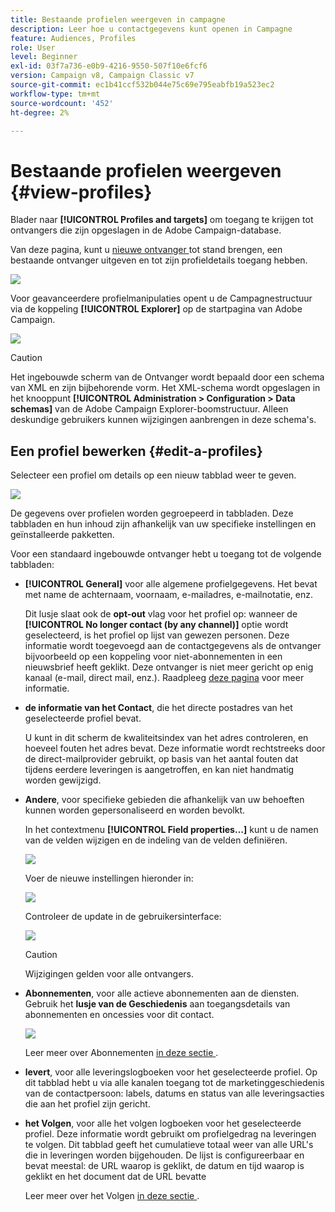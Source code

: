 ```yaml
---
title: Bestaande profielen weergeven in campagne
description: Leer hoe u contactgegevens kunt openen in Campagne
feature: Audiences, Profiles
role: User
level: Beginner
exl-id: 03f7a736-e0b9-4216-9550-507f10e6fcf6
version: Campaign v8, Campaign Classic v7
source-git-commit: ec1b41ccf532b044e75c69e795eabfb19a523ec2
workflow-type: tm+mt
source-wordcount: '452'
ht-degree: 2%

---
```


# Bestaande profielen weergeven {#view-profiles}

Blader naar **[!UICONTROL Profiles and targets]** om toegang te krijgen tot ontvangers die zijn opgeslagen in de Adobe Campaign-database.

Van deze pagina, kunt u [ nieuwe ontvanger ](create-profiles.md) tot stand brengen, een bestaande ontvanger uitgeven en tot zijn profieldetails toegang hebben.

![](assets/profiles-and-targets.png)

Voor geavanceerdere profielmanipulaties opent u de Campagnestructuur via de koppeling **[!UICONTROL Explorer]** op de startpagina van Adobe Campaign.

![](assets/recipients-in-explorer.png)


>[!CAUTION]
>
>Het ingebouwde scherm van de Ontvanger wordt bepaald door een schema van XML en zijn bijbehorende vorm. Het XML-schema wordt opgeslagen in het knooppunt **[!UICONTROL Administration > Configuration > Data schemas]** van de Adobe Campaign Explorer-boomstructuur. Alleen deskundige gebruikers kunnen wijzigingen aanbrengen in deze schema&#39;s.
>

## Een profiel bewerken {#edit-a-profiles}

Selecteer een profiel om details op een nieuw tabblad weer te geven.

![](assets/edit-a-profile.png)

De gegevens over profielen worden gegroepeerd in tabbladen. Deze tabbladen en hun inhoud zijn afhankelijk van uw specifieke instellingen en geïnstalleerde pakketten.

Voor een standaard ingebouwde ontvanger hebt u toegang tot de volgende tabbladen:

* **[!UICONTROL General]** voor alle algemene profielgegevens. Het bevat met name de achternaam, voornaam, e-mailadres, e-mailnotatie, enz.

  Dit lusje slaat ook de **opt-out** vlag voor het profiel op: wanneer de **[!UICONTROL No longer contact (by any channel)]** optie wordt geselecteerd, is het profiel op lijst van gewezen personen. Deze informatie wordt toegevoegd aan de contactgegevens als de ontvanger bijvoorbeeld op een koppeling voor niet-abonnementen in een nieuwsbrief heeft geklikt. Deze ontvanger is niet meer gericht op enig kanaal (e-mail, direct mail, enz.). Raadpleeg [deze pagina](../send/quarantines.md) voor meer informatie.

* **de informatie van het Contact**, die het directe postadres van het geselecteerde profiel bevat.

  U kunt in dit scherm de kwaliteitsindex van het adres controleren, en hoeveel fouten het adres bevat. Deze informatie wordt rechtstreeks door de direct-mailprovider gebruikt, op basis van het aantal fouten dat tijdens eerdere leveringen is aangetroffen, en kan niet handmatig worden gewijzigd.

* **Andere**, voor specifieke gebieden die afhankelijk van uw behoeften kunnen worden gepersonaliseerd en worden bevolkt.

  In het contextmenu **[!UICONTROL Field properties…]** kunt u de namen van de velden wijzigen en de indeling van de velden definiëren.

  ![](assets/other-tab-field-properties.png)

  Voer de nieuwe instellingen hieronder in:

  ![](assets/change-field-properties.png)

  Controleer de update in de gebruikersinterface:

  ![](assets/other-tab-updated.png)


  >[!CAUTION]
  >Wijzigingen gelden voor alle ontvangers.
  >


* **Abonnementen**, voor alle actieve abonnementen aan de diensten. Gebruik het **lusje van de Geschiedenis** aan toegangsdetails van abonnementen en oncessies voor dit contact.

  ![](assets/subscription-tab.png)

  Leer meer over Abonnementen [ in deze sectie ](../start/subscriptions.md).

* **levert**, voor alle leveringslogboeken voor het geselecteerde profiel. Op dit tabblad hebt u via alle kanalen toegang tot de marketinggeschiedenis van de contactpersoon: labels, datums en status van alle leveringsacties die aan het profiel zijn gericht.


* **het Volgen**, voor alle het volgen logboeken voor het geselecteerde profiel. Deze informatie wordt gebruikt om profielgedrag na leveringen te volgen. Dit tabblad geeft het cumulatieve totaal weer van alle URL&#39;s die in leveringen worden bijgehouden. De lijst is configureerbaar en bevat meestal: de URL waarop is geklikt, de datum en tijd waarop is geklikt en het document dat de URL bevatte

  Leer meer over het Volgen [ in deze sectie ](../start/tracking.md).
